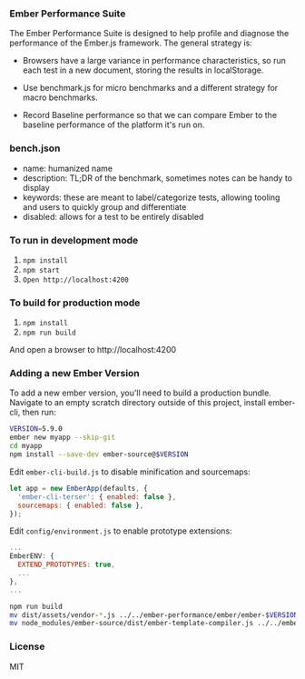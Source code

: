 ### Ember Performance Suite

The Ember Performance Suite is designed to help profile and diagnose
the performance of the Ember.js framework. The general strategy is:

- Browsers have a large variance in performance characteristics, so
  run each test in a new document, storing the results in localStorage.

- Use benchmark.js for micro benchmarks and a different strategy for
  macro benchmarks.

- Record Baseline performance so that we can compare Ember to the
  baseline performance of the platform it's run on.

### bench.json

* name: humanized name
* description: TL;DR of the benchmark, sometimes notes can be handy to display
* keywords: these are meant to label/categorize tests, allowing tooling and users to quickly group and differentiate
* disabled: allows for a test to be entirely disabled

### To run in development mode

1. `npm install`
2. `npm start`
3. `Open http://localhost:4200`

### To build for production mode

1. `npm install`
2. `npm run build`

And open a browser to http://localhost:4200

### Adding a new Ember Version

To add a new ember version, you'll need to build a production bundle.
Navigate to an empty scratch directory outside of this project, install
ember-cli, then run:
```bash
VERSION=5.9.0
ember new myapp --skip-git
cd myapp
npm install --save-dev ember-source@$VERSION
```

Edit `ember-cli-build.js` to disable minification and sourcemaps:

```javascript
let app = new EmberApp(defaults, {
  'ember-cli-terser': { enabled: false },
  sourcemaps: { enabled: false },
});
```

Edit `config/environment.js` to enable prototype extensions:

```javascript
...
EmberENV: {
  EXTEND_PROTOTYPES: true,
  ...
},
...
```

```bash
npm run build
mv dist/assets/vendor-*.js ../../ember-performance/ember/ember-$VERSION.prod.js
mv node_modules/ember-source/dist/ember-template-compiler.js ../../ember-performance/ember/ember-$VERSION.template-compiler.js
```

### License

MIT

